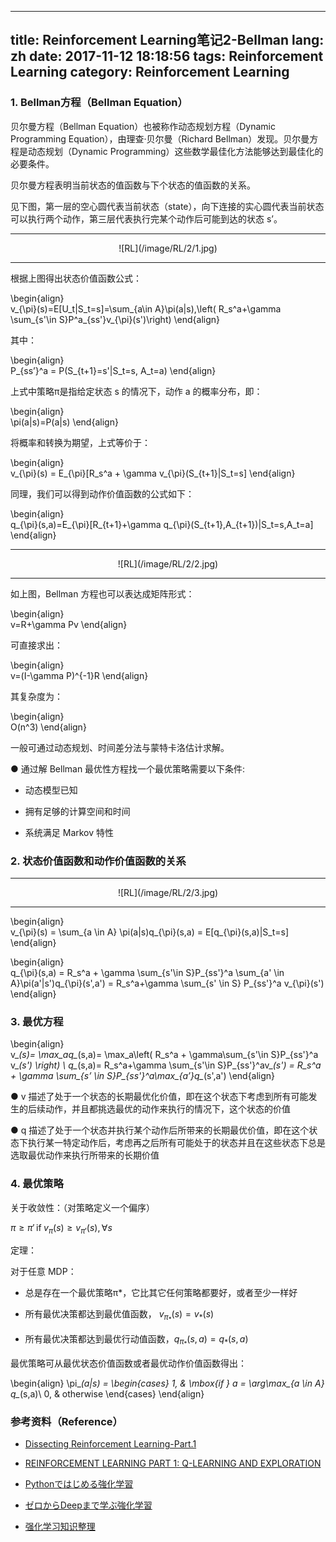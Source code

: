 
---
title: Reinforcement Learning笔记2-Bellman
lang: zh
date: 2017-11-12 18:18:56
tags: Reinforcement Learning
category: Reinforcement Learning
---

### 1. Bellman方程（Bellman Equation）

贝尔曼方程（Bellman Equation）也被称作动态规划方程（Dynamic Programming Equation），由理查·贝尔曼（Richard Bellman）发现。贝尔曼方程是动态规划（Dynamic Programming）这些数学最佳化方法能够达到最佳化的必要条件。

贝尔曼方程表明当前状态的值函数与下个状态的值函数的关系。

见下图，第一层的空心圆代表当前状态（state），向下连接的实心圆代表当前状态可以执行两个动作，第三层代表执行完某个动作后可能到达的状态 s’。

-------------------------------------

<center>![RL](/image/RL/2/1.jpg)</center> 

-------------------------------------

根据上图得出状态价值函数公式：

\begin{align}    
v_{\pi}(s)=E[U_t|S_t=s]=\sum_{a\in A}\pi(a|s)\,\left( R_s^a+\gamma \sum_{s'\in S}P^a_{ss'}v_{\pi}(s')\right)
\end{align}

其中：

\begin{align}    
P_{ss’}^a = P(S_{t+1}=s'|S_t=s, A_t=a)
\end{align}

上式中策略π是指给定状态 s 的情况下，动作 a 的概率分布，即：

\begin{align}    
\pi(a|s)=P(a|s)
\end{align}

将概率和转换为期望，上式等价于：

\begin{align}    
v_{\pi}(s) = E_{\pi}[R_s^a + \gamma v_{\pi}(S_{t+1}|S_t=s]
\end{align}

同理，我们可以得到动作价值函数的公式如下：

\begin{align}    
q_{\pi}(s,a)=E_{\pi}[R_{t+1}+\gamma q_{\pi}(S_{t+1},A_{t+1})|S_t=s,A_t=a]
\end{align}

-------------------------------------

<center>![RL](/image/RL/2/2.jpg)</center> 

-------------------------------------
如上图，Bellman 方程也可以表达成矩阵形式：

\begin{align}    
v=R+\gamma Pv
\end{align}

可直接求出：

\begin{align}    
v=(I-\gamma P)^{-1}R
\end{align}

其复杂度为：

\begin{align}    
O(n^3)
\end{align}

一般可通过动态规划、时间差分法与蒙特卡洛估计求解。

● 通过解 Bellman 最优性方程找一个最优策略需要以下条件:

- 动态模型已知

- 拥有足够的计算空间和时间

- 系统满足 Markov 特性

### 2. 状态价值函数和动作价值函数的关系

-------------------------------------

<center>![RL](/image/RL/2/3.jpg)</center> 

-------------------------------------

\begin{align}    
v_{\pi}(s) = \sum_{a \in A} \pi(a|s)q_{\pi}(s,a) = E[q_{\pi}(s,a)|S_t=s] 
\end{align}

\begin{align}    
q_{\pi}(s,a) = R_s^a + \gamma \sum_{s'\in S}P_{ss'}^a \sum_{a' \in A}\pi(a'|s')q_{\pi}(s',a') = R_s^a+\gamma \sum_{s' \in S} P_{ss'}^a v_{\pi}(s')
\end{align}

### 3. 最优方程

\begin{align}    
v_*(s)= \max_aq_*(s,a)= \max_a\left( R_s^a + \gamma\sum_{s'\in S}P_{ss'}^a v_*(s') \right) \\
q_*(s,a)= R_s^a+\gamma \sum_{s'\in S}P_{ss'}^av_*(s') = R_s^a + \gamma \sum_{s’ \in S}P_{ss'}^a\max_{a’}q_*(s',a')
\end{align}

● v 描述了处于一个状态的长期最优化价值，即在这个状态下考虑到所有可能发生的后续动作，并且都挑选最优的动作来执行的情况下，这个状态的价值

● q 描述了处于一个状态并执行某个动作后所带来的长期最优价值，即在这个状态下执行某一特定动作后，考虑再之后所有可能处于的状态并且在这些状态下总是选取最优动作来执行所带来的长期价值

### 4. 最优策略

关于收敛性：（对策略定义一个偏序）

$\pi \ge \pi' \,\mbox{if}\; v_{\pi}(s)\ge v_{\pi'}(s),\forall s$

定理：

对于任意 MDP：

- 总是存在一个最优策略π*，它比其它任何策略都要好，或者至少一样好

- 所有最优决策都达到最优值函数， $v_{\pi_*}(s)=v_*(s)$

- 所有最优决策都达到最优行动值函数，$q_{\pi_*}(s,a)=q_*(s,a)$

最优策略可从最优状态价值函数或者最优动作价值函数得出：

\begin{align} 
\pi_*(a|s) = 
\begin{cases}
1, & \mbox{if } a = \arg\max_{a \in A} q_*(s,a)\\
0, & otherwise
\end{cases}
\end{align}


### 参考资料（Reference）

- [Dissecting Reinforcement Learning-Part.1](https://mpatacchiola.github.io/blog/2016/12/09/dissecting-reinforcement-learning.html "Title") 

- [REINFORCEMENT LEARNING PART 1: Q-LEARNING AND EXPLORATION](https://studywolf.wordpress.com/2012/11/25/reinforcement-learning-q-learning-and-exploration/ "Title") 

- [Pythonではじめる強化学習](https://qiita.com/Hironsan/items/56f6c0b2f4cfd28dd906 "Title") 

- [ゼロからDeepまで学ぶ強化学習](https://qiita.com/icoxfog417/items/242439ecd1a477ece312 "Title") 

- [强化学习知识整理](https://zhuanlan.zhihu.com/p/25319023?utm_source=tuicool&utm_medium=referral "Title") 

